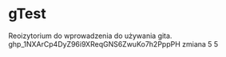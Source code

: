 # gTest
Reoizytorium do wprowadzenia do używania gita.
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
zmiana
5
5
